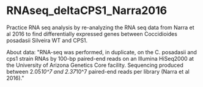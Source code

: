 # RNAseq_deltaCPS1_Narra2016

Practice RNA seq analysis by re-analyzing the RNA seq data from Narra et al 2016 to find differentially expressed genes between Coccidioides posadasii Silveira WT and CPS1.

About data:
"RNA-seq was performed, in duplicate, on the C. posadasii and cps1 strain RNAs by 100-bp paired-end reads on an Illumina HiSeq2000 at the University of Arizona Genetics Core facility. Sequencing produced between 2.05*10^7 and 2.37*10^7 paired-end reads per library (Narra et al 2016)." 
